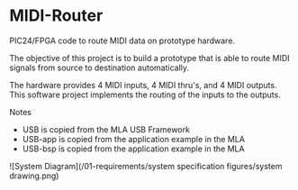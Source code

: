 # MIDI-Router
PIC24/FPGA code to route MIDI data on prototype hardware.

The objective of this project is to build a prototype that is able to route MIDI
signals from source to destination automatically.

The hardware provides 4 MIDI inputs, 4 MIDI thru's, and 4 MIDI outputs.
This software project implements the routing of the inputs to the outputs.

Notes
 - USB is copied from the MLA USB Framework
 - USB-app is copied from the application example in the MLA
 - USB-bsp is copied from the application example in the MLA

![System Diagram](/01-requirements/system specification figures/system drawing.png)
